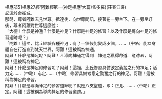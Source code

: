 相應部51相應27經/阿難經第一(神足相應/大篇/修多羅)(莊春江譯)  
起源於舍衛城。  
那時，尊者阿難去見世尊。抵達後，向世尊問訊，接著在一旁坐下。在一旁坐好後，尊者阿難對世尊這麼說：  
「大德！什麼是神通？什麼是神足？什麼是神足的修習？以及什麼是導向神足的修習道跡呢？」  
「阿難！這裡，比丘經驗各種神通：有了一個後能變成多個，……（中略）能以身體自在行進直到梵天世界，阿難！這被稱為神通。  
阿難！什麼是神足呢？阿難！凡導向神通之得到、神通之獲得的道、道跡者，阿難！這被稱為神足。  
阿難！什麼是神足的修習呢？阿難！這裡，比丘修習具備欲定勤奮之行的神足；活力定……（中略）心定……（中略）修習具備考察定勤奮之行的神足。阿難！這被稱為神足的修習。  
阿難！什麼是導向神足的修習道跡呢？就是八支聖道，即：正見、……（中略）正定。阿難！這被稱為導向神足的修習道跡。」  
  
  
